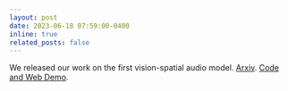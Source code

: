 ```yaml
---
layout: post
date: 2023-06-18 07:59:00-0400
inline: true
related_posts: false
---
```


We released our work on the first vision-spatial audio model. [Arxiv](https://arxiv.org/abs/2406.06612). [Code and Web Demo](https://github.com/see2sound/see2sound).